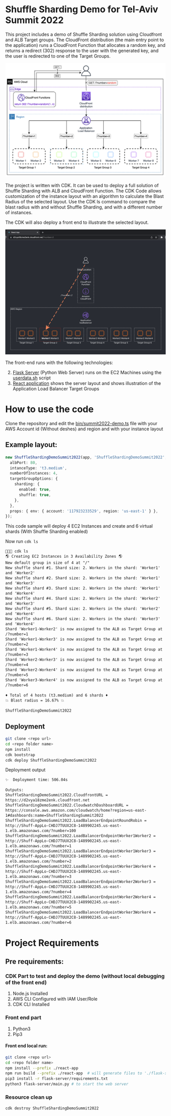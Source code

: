 # Shuffle Sharding Demo for Tel-Aviv Summit 2022

This project includes a demo of Shuffle Sharding solution using Cloudfront and ALB Target groups. The CloudFront distribution (the main entry point to the application) runs a CloudFront Function that allocates a random key, and returns a redirect (302) response to the user with the generated key, and the user is redirected to one of the Target Groups.

![](diagram.png)

The project is written with CDK. It can be used to deploy a full solution of Shuffle Sharding with ALB and CloudFront Function. The CDK Code allows customization of the instance layout with an algorithm to calculate the Blast Radius of the selected layout. Use the CDK ls command to compare the blast radius with and without Shuffle Sharding, and with a different number of instances.

The CDK will also deploy a front end to illustrate the selected layout.

![](reactfrontend.png)

The front-end runs with the following technologies:

2. [Flask Server](flask-server/main.py) (Python Web Server) runs on the EC2 Machines using the [userdata.sh](lib/userdata.sh) script
3. [React application](react-app/src/App.js) shows the server layout and shows illustration of the Application Load Balancer Target Groups

# How to use the code

Clone the repository and edit the [bin/summit2022-demo.ts](bin/summit2022-demo.ts) file with your AWS Account id (Without deshes) and region and with your instance layout

## Example layout:

```typescript
new ShuffleShardingDemoSummit2022(app, 'ShuffleShardingDemoSummit2022', {
  albPort: 80,
  intanceType: 't3.medium',
  numberOfInstances: 4,
  targetGroupOptions: {
    sharding: {
      enabled: true,
      shuffle: true,
    },
  },
  props: { env: { account: '117923233529', region: 'us-east-1' } },
});
```

This code sample will deploy 4 EC2 Instances and create and 6 virtual shards (With Shuffle Sharding enabled)

Now run `cdk ls`

```
 cdk ls
🌎 Creating EC2 Instances in 3 Availability Zones 🌎
New default group in size of 4 at "/"
New shuffle shard #1. Shard size: 2. Workers in the shard: 'Worker1' and 'Worker2'
New shuffle shard #2. Shard size: 2. Workers in the shard: 'Worker1' and 'Worker3'
New shuffle shard #3. Shard size: 2. Workers in the shard: 'Worker1' and 'Worker4'
New shuffle shard #4. Shard size: 2. Workers in the shard: 'Worker2' and 'Worker3'
New shuffle shard #5. Shard size: 2. Workers in the shard: 'Worker2' and 'Worker4'
New shuffle shard #6. Shard size: 2. Workers in the shard: 'Worker3' and 'Worker4'
Shard 'Worker1-Worker2' is now assigned to the ALB as Target Group at /?number=1
Shard 'Worker1-Worker3' is now assigned to the ALB as Target Group at /?number=2
Shard 'Worker1-Worker4' is now assigned to the ALB as Target Group at /?number=3
Shard 'Worker2-Worker3' is now assigned to the ALB as Target Group at /?number=4
Shard 'Worker2-Worker4' is now assigned to the ALB as Target Group at /?number=5
Shard 'Worker3-Worker4' is now assigned to the ALB as Target Group at /?number=6

♦️ Total of 4 hosts (t3.medium) and 6 shards ♦️
💥 Blast radius = 16.67% 💥

ShuffleShardingDemoSummit2022
```

## Deployment

```bash
git clone <repo url>
cd <repo folder name>
npm install
cdk bootstrap
cdk deploy ShuffleShardingDemoSummit2022
```

Deployment output

```
✨  Deployment time: 506.04s

Outputs:
ShuffleShardingDemoSummit2022.CloudfrontURL = https://d2vya18zme2enk.cloudfront.net
ShuffleShardingDemoSummit2022.CloudwatchDashboardURL = https://console.aws.amazon.com/cloudwatch/home?region=us-east-1#dashboards:name=ShuffleShardingSummit2022
ShuffleShardingDemoSummit2022.LoadBalancerEndpointRoundRobin = http://Shuff-AppLo-CHDJ7TUUX2C8-1489902245.us-east-1.elb.amazonaws.com/?number=100
ShuffleShardingDemoSummit2022.LoadBalancerEndpointWorker1Worker2 = http://Shuff-AppLo-CHDJ7TUUX2C8-1489902245.us-east-1.elb.amazonaws.com/?number=1
ShuffleShardingDemoSummit2022.LoadBalancerEndpointWorker1Worker3 = http://Shuff-AppLo-CHDJ7TUUX2C8-1489902245.us-east-1.elb.amazonaws.com/?number=2
ShuffleShardingDemoSummit2022.LoadBalancerEndpointWorker1Worker4 = http://Shuff-AppLo-CHDJ7TUUX2C8-1489902245.us-east-1.elb.amazonaws.com/?number=3
ShuffleShardingDemoSummit2022.LoadBalancerEndpointWorker2Worker3 = http://Shuff-AppLo-CHDJ7TUUX2C8-1489902245.us-east-1.elb.amazonaws.com/?number=4
ShuffleShardingDemoSummit2022.LoadBalancerEndpointWorker2Worker4 = http://Shuff-AppLo-CHDJ7TUUX2C8-1489902245.us-east-1.elb.amazonaws.com/?number=5
ShuffleShardingDemoSummit2022.LoadBalancerEndpointWorker3Worker4 = http://Shuff-AppLo-CHDJ7TUUX2C8-1489902245.us-east-1.elb.amazonaws.com/?number=6
```

# Project Requirements

## Pre requirements:

### CDK Part to test and deploy the demo (without local debugging of the front end)

1. Node.js Installed
2. AWS CLI Configured with IAM User/Role
3. CDK CLI Installed

### Front end part

1. Python3
2. Pip3

#### Front end local run:

```bash
git clone <repo url>
cd <repo folder name>
npm install --prefix ./react-app
npm run build --prefix ./react-app  # will generate files to './flask-server/static/react'
pip3 install -r flask-server/requirements.txt
python3 flask-server/main.py # to start the web server
```

### Resource clean up

```
cdk destroy ShuffleShardingDemoSummit2022
```

